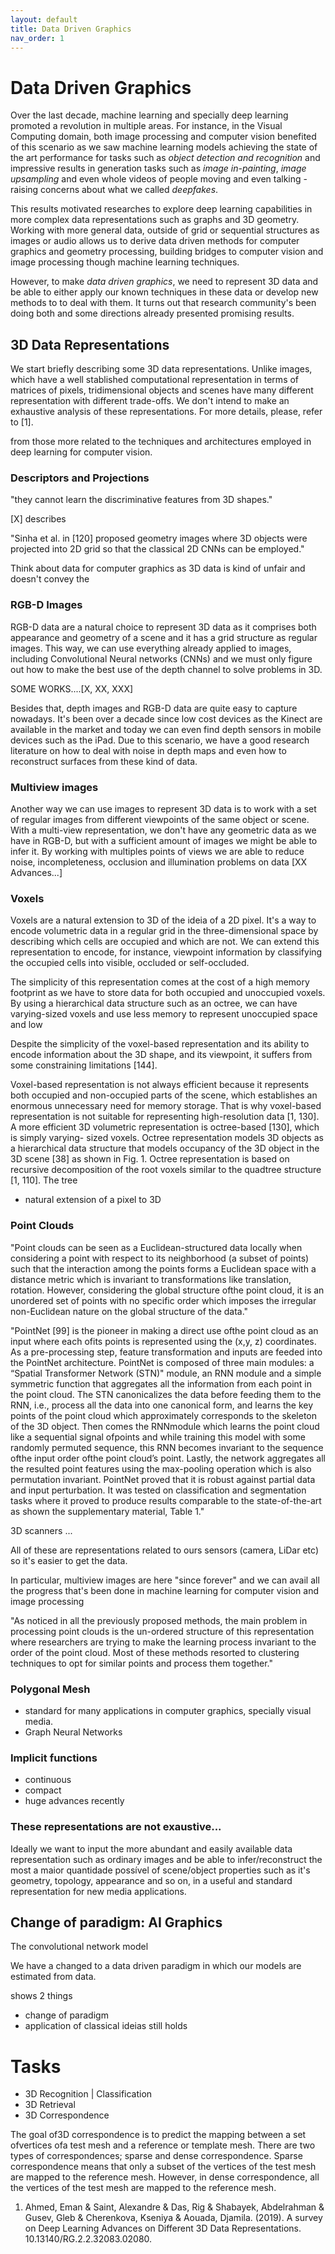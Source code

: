 ```yaml
---
layout: default
title: Data Driven Graphics
nav_order: 1
---
```


# Data Driven Graphics 

Over the last decade, machine learning and specially deep learning promoted a revolution in multiple areas. For instance, in the Visual Computing domain, both image processing and computer vision benefited of this scenario as we saw machine learning models achieving the state of the art performance for tasks such as *object detection and recognition* and impressive results in generation tasks such as *image in-painting*, *image upsampling* and even whole videos of people moving and even talking - raising concerns about what we called *deepfakes*.

This results motivated researches to explore deep learning capabilities in more complex data representations such as graphs and 3D geometry. Working with more general data, outside of grid or sequential structures as images or audio allows us to derive data driven methods for computer graphics and geometry processing, building bridges to computer vision and image processing though machine learning techniques.

However, to make *data driven graphics*, we need to represent 3D data and be able to either apply our known techniques in these data or develop new methods to to deal with them. It turns out that research community's been doing both and some directions already presented promising results.


## 3D Data Representations

We start briefly describing some 3D data representations. Unlike images, which have a well stablished computational representation in terms of matrices of pixels, tridimensional objects and scenes have many different representation with different trade-offs. We don't intend to make an exhaustive analysis of these representations. For more details, please, refer to [1].

from those more related to the techniques and architectures employed in deep learning for computer vision.

### Descriptors and Projections


"they cannot learn the discriminative features from 3D shapes."

[X] describes 


"Sinha et al. in [120] proposed
geometry images where 3D objects were projected into 2D grid so that the classical 2D CNNs can
be employed."

Think about data for computer graphics as 3D data is kind of unfair and doesn't convey the 


### RGB-D Images

RGB-D data are a natural choice to represent 3D data as it comprises both appearance and geometry of a scene and it has a grid structure as regular images. This way, we can use everything already applied to images, including Convolutional Neural networks (CNNs) and we must only figure out how to make the best use of the depth channel to solve problems in 3D.

SOME WORKS....[X, XX, XXX]

Besides that, depth images and RGB-D data are quite easy to capture nowadays. It's been over a decade since low cost devices as the Kinect are available in the market and today we can even find depth sensors in mobile devices such as the iPad. Due to this scenario, we have a good research literature on how to deal with noise in depth maps and even how to reconstruct surfaces from these kind of data. 

### Multiview images

Another way we can use images to represent 3D data is to work with a set of regular images from different viewpoints of the same object or scene. With a multi-view representation, we don't have any geometric data as we have in RGB-D, but with a sufficient amount of images we might be able to infer it. By working with multiples points of views we are able to reduce noise, incompleteness, occlusion and illumination problems on data [XX Advances...]

### Voxels

Voxels are a natural extension to 3D of the ideia of a 2D pixel. It's a way to encode volumetric data in a regular grid in the three-dimensional space by describing which cells are occupied and which are not. We can extend this representation to encode, for instance, viewpoint information by classifying the occupied cells into visible, occluded or self-occluded. 

The simplicity of this representation comes at the cost of a high memory footprint as we have to store data for both occupied and unoccupied voxels. By using a hierarchical data structure such as an octree, we can have varying-sized voxels and use less memory to represent unoccupied space and low 

Despite the simplicity of the voxel-based representation and its ability to encode information about the 3D shape, and its viewpoint, it suffers from some constraining limitations [144]. 

Voxel-based representation is not always efficient because it represents both occupied and non-occupied parts of the scene, which establishes an enormous unnecessary need for memory storage. That is why voxel-based representation is not suitable for representing high-resolution data [1, 130]. A more efficient 3D volumetric representation is octree-based [130], which is simply varying-
sized voxels. Octree representation models 3D objects as a hierarchical data structure that models occupancy of the 3D object in the 3D scene [38] as shown in Fig. 1. Octree representation is based on recursive decomposition of the root voxels similar to the quadtree structure [1, 110]. The tree

- natural extension of a pixel to 3D

### Point Clouds

"Point clouds can be seen as a Euclidean-structured data locally when considering a point with respect to its neighborhood (a subset of points) such that the interaction among the points forms a Euclidean space with a distance metric which is invariant to transformations like translation, rotation. However, considering the global structure ofthe point cloud, it is an unordered set of points with no specific order which imposes the irregular non-Euclidean nature on the global structure of the data."


"PointNet [99] is the pioneer in making a direct use ofthe point cloud as an input where each ofits
points is represented using the (x,y, z) coordinates. As a pre-processing step, feature transformation and inputs are feeded into the PointNet architecture. PointNet is composed of three main modules: a “Spatial Transformer Network (STN)" module, an RNN module and a simple symmetric function that aggregates all the information from each point in the point cloud. The STN canonicalizes the data before feeding them to the RNN, i.e., process all the data into one canonical form, and learns the key points of the point cloud which approximately corresponds to the skeleton of the 3D object. Then comes the RNNmodule which learns the point cloud like a sequential signal ofpoints and while training this model with some randomly permuted sequence, this RNN becomes invariant to the sequence ofthe input order ofthe point cloud’s point. Lastly, the network aggregates all the resulted point features using the max-pooling operation which is also permutation invariant. PointNet proved that it is robust against partial data and input perturbation. It was tested on classification and segmentation tasks where it proved to produce results comparable to the state-of-the-art as shown the supplementary material, Table 1."




3D scanners ...

All of these are representations related to ours sensors (camera, LiDar etc) so it's easier to get the data.

In particular, multiview images are here "since forever" and we can avail all the progress that's been done in machine learning for computer vision and image processing

"As noticed in all the previously proposed methods, the main problem in processing point clouds is the un-ordered structure of this representation where researchers are trying to make the learning process invariant to the order of the point cloud. Most of these methods resorted to clustering techniques to opt for similar points and process them together."

### Polygonal Mesh

- standard for many applications in computer graphics, specially visual media.
- Graph Neural Networks

### Implicit functions

- continuous
- compact
- huge advances recently 

### These representations are not exaustive...

Ideally we want to input the more abundant and easily available data representation such as ordinary images and be able to infer/reconstruct the most a maior quantidade possível of scene/object properties such as it's geometry, topology, appearance and so on, in a useful and standard representation for new media applications.


## Change of paradigm: AI Graphics

The convolutional network model 

We have a changed to a data driven paradigm in which our models are estimated from data.

shows 2 things
- change of paradigm
- application of classical ideias still holds






# Tasks

* 3D Recognition | Classification
* 3D Retrieval
* 3D Correspondence

The goal of3D correspondence is to predict the mapping between a set
ofvertices ofa test mesh and a reference or template mesh. There are two types of correspondences;
sparse and dense correspondence. Sparse correspondence means that only a subset of the vertices
of the test mesh are mapped to the reference mesh. However, in dense correspondence, all the
vertices of the test mesh are mapped to the reference mesh.

1. Ahmed, Eman & Saint, Alexandre & Das, Rig & Shabayek, Abdelrahman & Gusev, Gleb & Cherenkova, Kseniya & Aouada, Djamila. (2019). A survey on Deep Learning Advances on Different 3D Data Representations. 10.13140/RG.2.2.32083.02080.

<!--stackedit_data:
eyJoaXN0b3J5IjpbLTIwMjI1NDI0NjksNTg4ODYxNDY5LDQzND
MyNTQzMSwtMTg5OTU4MDI0OSwtNTMyMTcwMTYxLC0xMTk4NzU2
MTYxLDE0Njc5MzM2MzFdfQ==
-->